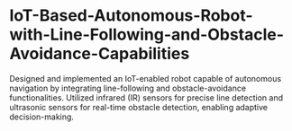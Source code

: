 # IoT-Based-Autonomous-Robot-with-Line-Following-and-Obstacle-Avoidance-Capabilities
Designed and implemented an IoT-enabled robot capable of autonomous navigation by integrating line-following and obstacle-avoidance functionalities. Utilized infrared (IR) sensors for precise line detection and ultrasonic sensors for real-time obstacle detection, enabling adaptive decision-making.
